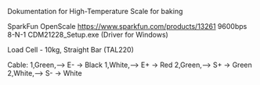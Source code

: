 
Dokumentation for High-Temperature Scale for baking



SparkFun OpenScale
https://www.sparkfun.com/products/13261
 9600bps 8-N-1
CDM21228_Setup.exe (Driver for Windows)


Load Cell - 10kg, Straight Bar (TAL220)


Cable:
1,Green,--> E- -> Black
1,White,--> E+ -> Red
2,Green,--> S+ -> Green
2,White,--> S- -> White